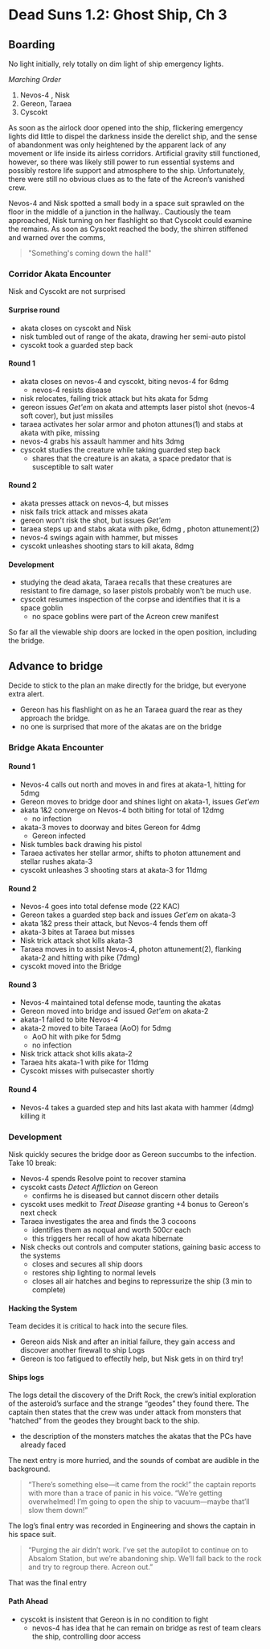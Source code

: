 # Dead Suns 1.2: Ghost Ship, Ch 3

## Boarding

No light initially, rely totally on dim light of ship emergency lights.

*Marching Order*
1. Nevos-4 , Nisk
2. Gereon, Taraea
3. Cyscokt

As soon as the airlock door opened into the ship, flickering emergency lights did little to dispel the darkness inside the derelict ship, and the sense of abandonment was only heightened by the apparent lack of any movement or life inside its airless corridors. Artificial gravity still functioned, however, so there was likely still power to run essential systems and possibly restore life support and atmosphere to the ship. Unfortunately, there were still no obvious clues as to the fate of the Acreon’s vanished crew.

Nevos-4 and Nisk spotted a small body in a space suit sprawled on the floor in the middle of a junction in the hallway.. Cautiously the team approached, Nisk turning on her flashlight so that Cyscokt could examine the remains. As soon as Cyscokt reached the body, the shirren stiffened and warned over the comms,
>"Something's coming down the hall!"

### Corridor Akata Encounter
Nisk and Cyscokt are not surprised

#### Surprise round
- akata closes on cyscokt and Nisk
- nisk tumbled out of range of the akata, drawing her semi-auto pistol
- cyscokt took a guarded step back

#### Round 1
- akata closes on nevos-4 and cyscokt, biting nevos-4 for 6dmg
  - nevos-4 resists disease
- nisk relocates, failing trick attack but hits akata for 5dmg
- gereon issues *Get'em* on akata and attempts laser pistol shot (nevos-4 soft cover), but just missiles
- taraea activates her solar armor and photon attunes(1) and stabs at akata with pike, missing
- nevos-4 grabs his assault hammer and hits 3dmg
- cyscokt studies the creature while taking guarded step back
  - shares that the creature is an akata, a space predator that is susceptible to salt water

#### Round 2
- akata presses attack on nevos-4, but misses
- nisk fails trick attack and misses akata
- gereon won't risk the shot, but issues *Get'em*
- taraea steps up and stabs akata with pike, 6dmg , photon attunement(2)
- nevos-4 swings again with hammer, but misses
- cyscokt unleashes shooting stars to kill akata, 8dmg

#### Development
- studying the dead akata, Taraea recalls that these creatures are resistant to fire damage, so laser pistols probably won't be much use.
- cyscokt resumes inspection of the corpse and identifies that it is a space goblin
  - no space goblins were part of the Acreon crew manifest

So far all the viewable ship doors are locked in the open position, including the bridge.

## Advance to bridge
Decide to stick to the plan an make directly for the bridge, but everyone extra alert.
- Gereon has his flashlight on as he an Taraea guard the rear as they approach the bridge.
- no one is surprised that more of the akatas are on the bridge

### Bridge Akata Encounter

#### Round 1
- Nevos-4 calls out north and moves in and fires at akata-1, hitting for 5dmg
- Gereon moves to bridge door and shines light on akata-1, issues *Get'em*
- akata 1&2 converge on Nevos-4 both biting for total of 12dmg
  - no infection
- akata-3 moves to doorway and bites Gereon for 4dmg
  - Gereon infected
- Nisk tumbles back drawing his pistol
- Taraea activates her stellar armor, shifts to photon attunement and stellar rushes akata-3
- cyscokt unleashes 3 shooting stars at akata-3 for 11dmg

#### Round 2
- Nevos-4 goes into total defense mode (22 KAC)
- Gereon takes a guarded step back and issues *Get'em* on akata-3
- akata 1&2 press their attack, but Nevos-4 fends them off
- akata-3 bites at Taraea but misses
- Nisk trick attack shot kills akata-3
- Taraea moves in to assist Nevos-4, photon attunement(2), flanking akata-2 and hitting with pike (7dmg)
- cyscokt moved into the Bridge

#### Round 3
- Nevos-4 maintained total defense mode, taunting the akatas
- Gereon moved into bridge and issued *Get'em* on akata-2
- akata-1 failed to bite Nevos-4
- akata-2 moved to bite Taraea (AoO) for 5dmg
  - AoO hit with pike for 5dmg
  - no infection
- Nisk trick attack shot kills akata-2
- Taraea hits akata-1 with pike for 11dmg
- Cyscokt misses with pulsecaster shortly

#### Round 4
- Nevos-4 takes a guarded step and hits last akata with hammer (4dmg) killing it

### Development
Nisk quickly secures the bridge door as Gereon succumbs to the infection. Take 10 break:
- Nevos-4 spends Resolve point to recover stamina
- cyscokt casts *Detect Affliction* on Gereon
  - confirms he is diseased but cannot discern other details
- cyscokt uses medkit to *Treat Disease* granting +4 bonus to Gereon's next check
- Taraea investigates the area and finds the 3 cocoons
  - identifies them as noqual and worth 500cr each
  - this triggers her recall of how akata hibernate
- Nisk checks out controls and computer stations, gaining basic access to the systems
  - closes and secures all ship doors
  - restores ship lighting to normal levels
  - closes all air hatches and begins to repressurize the ship (3 min to complete)

#### Hacking the System
Team decides it is critical to hack into the secure files.
- Gereon aids Nisk and after an initial failure, they gain access and discover another firewall to ship Logs
- Gereon is too fatigued to effectily help, but Nisk gets in on third try!

#### Ships logs
The logs detail the discovery of the Drift Rock, the crew’s initial exploration of the asteroid’s surface and the strange “geodes” they found there. The captain then states that the crew was under attack from monsters that “hatched” from the geodes they brought back to the ship.
-  the description of the monsters matches the akatas that the PCs have already faced

The next entry is more hurried, and the sounds of combat are audible in the background.
>“There’s something else—it came from the rock!” the captain reports with more than a trace of panic in his voice. “We’re getting overwhelmed! I’m going to open the ship to vacuum—maybe that’ll slow them down!”

The log’s final entry was recorded in Engineering and shows the captain in his space suit.
>“Purging the air didn’t work. I’ve set the autopilot to continue on to Absalom Station, but we’re abandoning ship. We’ll fall back to the rock and try to regroup there. Acreon out.”

That was the final entry

#### Path Ahead
- cyscokt is insistent that Gereon is in no condition to fight
  - nevos-4 has idea that he can remain on bridge as rest of team clears the ship, controlling door access
